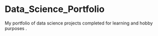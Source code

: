 # Data_Science_Portfolio
My portfolio of data science projects completed for learning and hobby purposes  .
